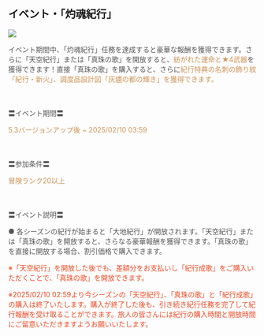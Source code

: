 ## イベント・「灼魂紀行」
<img src="https://sdk.hoyoverse.com/upload/ann/2024/12/19/ed0630243dc2112fdeee432acc61f274_8122455218039002439.png">
<p style="white-space: pre-wrap;"><span style="color:rgba(85,85,85,1)">イベント期間中、「灼魂紀行」任務を達成すると豪華な報酬を獲得できます。さらに「天空紀行」または「真珠の歌」を開放すると、</span><span style="color:rgba(204,146,85,1)">紡がれた運命と★4武器</span><span style="color:rgba(85,85,85,1)">を獲得できます！直接「真珠の歌」を購入すると、さらに</span><span style="color:rgba(204,146,85,1)">紀行特典の名刺の飾り紋「紀行・新火」、調度品設計図「灰燼の都の輝き」を獲得できます。</span></p><p style="white-space: pre-wrap; min-height: 1.5em; text-align: left;"><span style="color:rgba(51,51,51,1)"> </span></p><p style="white-space: pre-wrap; text-align: left;"><span style="color:rgba(85,85,85,1)">〓イベント期間〓</span></p><p style="white-space: pre-wrap; text-align: left;"><span style="color:rgba(204,146,85,1)">5.3バージョンアップ後 ~ <t class="t_lc" contenteditable="false">2025/02/10 03:59</t></span></p><p style="white-space: pre-wrap; min-height: 1.5em; text-align: left;"><span style="color:rgba(51,51,51,1)"> </span></p><p style="white-space: pre-wrap; text-align: left;"><span style="color:rgba(85,85,85,1)">〓参加条件〓</span></p><p style="white-space: pre-wrap; text-align: left;"><span style="color:rgba(204,146,85,1)">冒険ランク20以上</span></p><p style="white-space: pre-wrap; min-height: 1.5em; text-align: left;"><span style="color:rgba(51,51,51,1)"> </span></p><p style="white-space: pre-wrap; text-align: left;"><span style="color:rgba(85,85,85,1)">〓イベント説明〓</span></p><p style="white-space: pre-wrap; text-align: left;"><span style="color:rgba(85,85,85,1)">● 各シーズンの紀行が始まると「大地紀行」が開放されます。「天空紀行」または「真珠の歌」を開放すると、さらなる豪華報酬を獲得できます。「真珠の歌」を直接に開放する場合、割引価格で購入できます。</span></p><p style="white-space: pre-wrap; text-align: left;"><span style="color:rgba(236,73,35,1)">※「天空紀行」を開放した後でも、差額分をお支払いし「紀行成歌」をご購入いただくことで、「真珠の歌」を開放できます。</span></p><p style="white-space: pre-wrap; text-align: left;"><span style="color:rgba(236,73,35,1)">※<t class="t_lc" contenteditable="false">2025/02/10 02:59</t>より今シーズンの「天空紀行」、「真珠の歌」と「紀行成歌」の購入は終了いたします。購入が終了した後も、引き続き紀行任務を完了して紀行報酬を受け取ることができます。旅人の皆さんには紀行の購入時間と開放時間にご留意いただきますようお願いいたします。</span></p>
